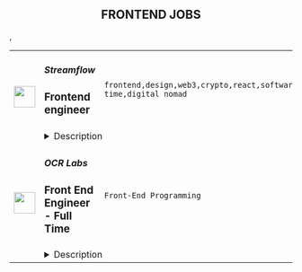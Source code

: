 <div align="center"><h2>FRONTEND JOBS</h2></div><table><tr>
                <td width="100" height="100" rowspan="2">
                    <img src="https://remoteok.com/assets/img/jobs/0bae9fe2c2506ba482b3ec0a156799b01664176525.png" width="38px" height="auto">
                </td>
                <td width="300">
                    <h5>Streamflow</h5>
                    <h3>Frontend engineer</h3>
                </td>
                <td width="300">
                    <code>frontend,design,web3,crypto,react,software,growth,payroll,js,fintech,go,engineer,full-time,digital nomad</code>
                </td>
                <td width="200">
                <text>2 days ago</text>
                </td>
                <td width="100" rowspan="2">
                <a href="https://remoteOK.com/remote-jobs/remote-frontend-engineer-streamflow-123754" align="right" target="_blank">Apply</a>
                </td>
            </tr>
            <tr>
                <td colspan="3">
                <details><summary>Description</summary>
                <h3><b>The Company</b></h3><br><a class="bbcode-link" href="https://streamflow.finance/" target="_blank" rel="noopener noreferrer nofollow">Streamflow</a> helps web3 organizations distribute tokens efficiently and effectively. We leverage our token streaming protocol to provide a suite of tools every Solana organization can use to manage and stream tokens.<p></p><h3><b>Why You Should Join Us</b></h3><br>Streamflow is built on the values of integrity, curiosity and passion. We look to uphold these qualities in our day to day and look for these qualities in candidates who apply.<br>Our work culture is fast moving, engaging and ambitious. We passionately believe in the value that our protocol can unlock for the world and weâre looking to work with mission driven people who are ready to jump onboard with us, roll up their sleeves and get stuck into it. We believe in selfless sharing of knowledge, transparency and insight into all aspects of the business and personal initiative.<br>We are a remote-first, office-optional team that prioritises high quality written communication and the possibility of working asynchronously across timezones because we believe that the best talent exists on every corner of the earth. We are developing quite literally on bleeding edge technology on the most high performance blockchain, Solana. We offer above market salaries and discuss specific figures early on in the hiring process.<p></p><h3><b>Weâre seeking</b></h3><br>We're looking for a full-time Frontend Engineer to supercharge our presence in the Solana ecosystem and beyond. We need to grow the Streamflow brand to ensure users think of Streamflow first when looking to solve token vesting and payroll on Solana. We are looking for individuals who are here for the long-term, fully committing themselves to being a part of the Streamflow team.<p>If you:<br><ul>
<li align="left">you can work with at least 4h of overlap with the Central European Timezone</li>
<li align="left">have 5+ years of professional experience working as a software engineer specialized in client side applications development (working with any of the popular js frameworks)</li>
<li align="left">have been part of high growth technology start-ups or scale-ups, preferably in the crypto or FinTech space as a dedicated full-time contributor</li>
</ul><br>It will be a perfect fit if you like:<br><ul>
<li align="left">To work</li>
<li align="left">To develop</li>
<li align="left">To learn (and do it fast)</li>
<li align="left">To go outside the comfort zone</li>
<li align="left">To do what is best for the business</li>
<li align="left">To participate in the construction of processes and organizations from an early stage</li>
<li align="left">Autonomy and responsibility</li>
<li align="left">Very ambitious projects</li>
</ul><br></p><h3><b>Bonus points</b></h3><br>Weâre confident that if you:<br><ul>
<li align="left">Break React applications (into components, hehe) and have experience in that</li>
<li align="left">Want to make JS SDK (NPM packages) for other developers</li>
<li align="left">Like to implement design, not just functionality</li>
<li align="left">Are interested in Web3 and Solana blockchain</li>
</ul>youâre more likely to succeed in this role.<p></p><h3><b>Responsibilities</b></h3><br>Responsibilities include:<br><ul>
<li align="left">Hands-on work on the front end using tools like React, TypeScript, Next.js, Tailwind, Solana Web3.js</li>
<li align="left">Participate in technical discussions with team members, provide expert opinion and be involved in technical decision making</li>
<li align="left">Take ownership of key pieces of streamflowâs client side stack and steer them in the right direction</li>
<li align="left">Work with product and design teams to rapidly build experimental products.</li>
</ul><br><h3><b>Compensation:</b></h3><br>Salary is negotiable based on previous experience and crypto-native exposure.<p></p><h3><b>Links:</b></h3><br><ul>
<li align="left"><a class="bbcode-link" href="https://streamflow.finance/" target="_blank" rel="noopener noreferrer nofollow">Website</a></li>
<li align="left"><a class="bbcode-link" href="https://app.streamflow.finance/" target="_blank" rel="noopener noreferrer nofollow">dApp</a></li>
<li align="left"><a class="bbcode-link" href="https://twitter.com/streamflow_fi" target="_blank" rel="noopener noreferrer nofollow">Twitter</a></li>
</ul><br><br/><br/>Please mention the word **PROSPEROUS** and tag RMy44Mi4xNy43NQ== when applying to show you read the job post completely (#RMy44Mi4xNy43NQ==). This is a beta feature to avoid spam applicants. Companies can search these words to find applicants that read this and see they're human.
                </details>
                </td>
            </tr>,<tr>
                <td width="100" height="100" rowspan="2">
                    <img src="https://wwr-pro.s3.amazonaws.com/logos/0066/9305/logo.gif" width="38px" height="auto">
                </td>
                <td width="300">
                    <h5>OCR Labs</h5>
                    <h3> Front End Engineer - Full Time</h3>
                </td>
                <td width="300">
                    <code>Front-End Programming</code>
                </td>
                <td width="200">
                <text>1 days ago</text>
                </td>
                <td width="100" rowspan="2">
                <a href="https://weworkremotely.com/remote-jobs/ocr-labs-front-end-engineer-full-time-1" align="right" target="_blank">Apply</a>
                </td>
            </tr>
            <tr>
                <td colspan="3">
                <details><summary>Description</summary>
                <img src="https://we-work-remotely.imgix.net/logos/0066/9305/logo.gif?ixlib=rails-4.0.0&w=50&h=50&dpr=2&fit=fill&auto=compress" />

<p>
  <strong>Headquarters:</strong> London / Sydney / San Francisco
    <br /><strong>URL:</strong> <a href="https://ocrlabs.com">https://ocrlabs.com</a>
</p>

<div> </div><div>
<strong>Full time – Remote - London / UK Timezone<br></strong><br>
</div><div>
<br>Join a new team of passionate engineers and build a world-class platform to fight identity fraud at a global scale.  The technology is awesome, interesting and solves real world problems.</div><div> </div><div><br></div><div>
<strong>The Position<br></strong><br>
</div><div>We are looking to add engineers to our team with strong front-end programming experience. You should be well-versed in component-driven development with a working knowledge of HTML, JavaScript, and CSS.  The role would include:</div><div>
<br>·        Building new product features for both our customers and our product teams</div><div>
<br>·        Work closely with product managers, designers and backend engineers in order to create innovative and usable solutions</div><div>
<br>·        Helping shape the technical direction - your choices will become the building blocks of our infrastructure<br><br>
</div><div>
<br><br>
</div><div>
<strong>Needed qualifications<br></strong><br>
</div><div>
<br>Whilst technical competence is critical, we place great emphasis on passion, communication, and collaboration across the business. <br><br>
</div><div>
<br>·        You have minimum 3 years of commercial front-end development experience with React, typescript and NodeJS.</div><div>
<br>·        Minimum 3 years working with complex web applications.<br><br>
</div><div>·        Proficient in JavaScript ES6, CSS3 and HTML5.</div><div>
<br>·        Exposure to writing unit, integration and E2E tests</div><div>
<br>·        Optimising code to effectively run across multiple devices and browsers</div><div>
<br>·        Strong written and verbal skills</div><div>
<br>·        You have an In-depth understanding of Javascript, the DOM, and relevant concepts</div><div>
<br>·        Have a keen eye for UI details</div><div>
<br>·        Understanding of progressive web apps</div><div>
<br>·        Experience with webpack, docker, Git and CI/CD</div><div>
<br>·        Experience in mobile and responsive development<br><br>
</div><div>
<br> </div><div><br></div><div>
<strong>Nice to haves…<br></strong><br>
</div><div>
<br>·        Working on a SaaS product (B2B)<br><br>
</div><div>
<br>·        Typescript<br><br>
</div><div>
<br>·        Experience with RUST<br><br>
</div><div>
<br>·        Experience working in a Fintech company<br><br>
</div><div>
<br>·        AWS Lambda / Microservices architecture<br><br>
</div><div>
<br>·        Any AWS technologies<br><br>
</div><div> <br><br>
</div><div><strong>About us </strong></div><div>OCR Labs is an identity verification software company that has developed world leading digital identity verification technology. Our technology eliminates identity fraud and makes sure people are who they say they are.</div><div> </div><div>We’ve built everything from the ground up and have a broad range of top customers across banking, telecommunications, government and more. We are growing very fast and scaling internationally.</div><div> </div><div>The successful candidate can be based remotely but will report to the Product Owner in Sydney. The position is fulltime and remuneration is competitive, based on experience. You’ll need to have good written and spoken English. </div><div> </div><div>
<br><br>
</div><h1>Instructions on how to apply </h1><div>Send an email through to devjobs@ocrlabs.com with “I love developing” in the subject. Write a few lines about you and attach your resume.</div><div>
<br> Add any link you think will help us assess your soft and hard skills. If you peak our interest, we’ll set up an interview and go from there.</div><div>
<br> <br><br>
</div><div>
<br> <br><br>
</div>

<p><strong>To apply:</strong> <a href="https://weworkremotely.com/remote-jobs/ocr-labs-front-end-engineer-full-time-1">https://weworkremotely.com/remote-jobs/ocr-labs-front-end-engineer-full-time-1</a></p>

                </details>
                </td>
            </tr>,<tr>
                <td width="100" height="100" rowspan="2">
                    <img src="https://remotive.com/job/1347890/logo" width="38px" height="auto">
                </td>
                <td width="300">
                    <h5>FM (Film and Music)</h5>
                    <h3>Senior Software Engineer, Front End</h3>
                </td>
                <td width="300">
                    <code>ADS,CSS,html,music</code>
                </td>
                <td width="200">
                <text>19 days ago</text>
                </td>
                <td width="100" rowspan="2">
                <a href="https://remotive.com/remote-jobs/software-dev/senior-software-engineer-front-end-1347890" align="right" target="_blank">Apply</a>
                </td>
            </tr>
            <tr>
                <td colspan="3">
                <details><summary>Description</summary>
                <p style="box-sizing: inherit; padding: 0px; border-style: initial; vertical-align: baseline; --artdeco-reset-typography_getFontSize:1.4rem; --artdeco-reset-typography_getLineHeight:1.42857; line-height: var(--artdeco-reset-typography_getLineHeight);">We’re hiring a Senior/Staff Front End Engineer to work on our web applications. These web applications are the way that thousands of creative people around the world find great music and inspiring clips for use in their projects and campaigns.</p><br style="box-sizing: inherit;"><p style="box-sizing: inherit; padding: 0px; border-style: initial; vertical-align: baseline; --artdeco-reset-typography_getFontSize:1.4rem; --artdeco-reset-typography_getLineHeight:1.42857; line-height: var(--artdeco-reset-typography_getLineHeight);">As part of the Engineering team, your time will be spent collaborating with other front end engineers, back end engineers, product managers and designers to create the best experience for our customers. The ideal candidate loves tinkering with cutting edge technology and has at least 5 years experience building large scale React applications.</p><br style="box-sizing: inherit;"><p style="box-sizing: inherit; padding: 0px; border-style: initial; vertical-align: baseline; --artdeco-reset-typography_getFontSize:1.4rem; --artdeco-reset-typography_getLineHeight:1.42857; line-height: var(--artdeco-reset-typography_getLineHeight);">The engineering team has a remote-first culture. As such, you will be comfortable working remotely, possess excellent verbal and written communication skills and be able to manage your own time. We have a relaxed working environment, great team culture and push for a standard of excellence in everything we do.</p><br style="box-sizing: inherit;"><p style="box-sizing: inherit; padding: 0px; border-style: initial; vertical-align: baseline; --artdeco-reset-typography_getFontSize:1.4rem; --artdeco-reset-typography_getLineHeight:1.42857; line-height: var(--artdeco-reset-typography_getLineHeight);">There are a lot of challenging and interesting technical problems to solve that directly impact our clients and colleagues. Here are some example projects that we have worked on recently:</p><br style="box-sizing: inherit;"><ul style="box-sizing: inherit; margin-left: 16px; padding-left: 18px; border-style: initial; vertical-align: baseline; --artdeco-reset-typography_getFontSize:1.4rem; --artdeco-reset-typography_getLineHeight:1.42857; line-height: var(--artdeco-reset-typography_getLineHeight);"><li style="box-sizing: inherit; margin: 0px 0px 0px 16px; padding: 0px; border-style: initial; vertical-align: baseline; background-image: ; background-position-x: ; background-position-y: ; background-size: ; background-repeat-x: ; background-repeat-y: ; background-attachment: ; background-origin: ; background-clip: ; --artdeco-reset-typography_getFontSize:1.4rem; --artdeco-reset-typography_getLineHeight:1.42857; line-height: var(--artdeco-reset-typography_getLineHeight);">Build a custom audio player that includes the ability to track progress, expands to show additional details and allows users to easily explore our artist catalogue.</li><li style="box-sizing: inherit; margin: 0px 0px 0px 16px; padding: 0px; border-style: initial; vertical-align: baseline; background-image: ; background-position-x: ; background-position-y: ; background-size: ; background-repeat-x: ; background-repeat-y: ; background-attachment: ; background-origin: ; background-clip: ; --artdeco-reset-typography_getFontSize:1.4rem; --artdeco-reset-typography_getLineHeight:1.42857; line-height: var(--artdeco-reset-typography_getLineHeight);">Enhance the purchase flow with additional payment options, subscriptions, and a seamless checkout.</li><li style="box-sizing: inherit; margin: 0px 0px 0px 16px; padding: 0px; border-style: initial; vertical-align: baseline; background-image: ; background-position-x: ; background-position-y: ; background-size: ; background-repeat-x: ; background-repeat-y: ; background-attachment: ; background-origin: ; background-clip: ; --artdeco-reset-typography_getFontSize:1.4rem; --artdeco-reset-typography_getLineHeight:1.42857; line-height: var(--artdeco-reset-typography_getLineHeight);">Help maintain a beautiful custom React component library, including reusable components with tailored functionality and consistent design attributes.</li><li style="box-sizing: inherit; margin: 0px 0px 0px 16px; padding: 0px; border-style: initial; vertical-align: baseline; background-image: ; background-position-x: ; background-position-y: ; background-size: ; background-repeat-x: ; background-repeat-y: ; background-attachment: ; background-origin: ; background-clip: ; --artdeco-reset-typography_getFontSize:1.4rem; --artdeco-reset-typography_getLineHeight:1.42857; line-height: var(--artdeco-reset-typography_getLineHeight);">Work on a multi-month greenfield project in Next.js.</li><li style="box-sizing: inherit; margin: 0px 0px 0px 16px; padding: 0px; border-style: initial; vertical-align: baseline; background-image: ; background-position-x: ; background-position-y: ; background-size: ; background-repeat-x: ; background-repeat-y: ; background-attachment: ; background-origin: ; background-clip: ; --artdeco-reset-typography_getFontSize:1.4rem; --artdeco-reset-typography_getLineHeight:1.42857; line-height: var(--artdeco-reset-typography_getLineHeight);">Implement a robust CI/CD pipeline.</li></ul><br style="box-sizing: inherit;"><p style="box-sizing: inherit; padding: 0px; border-style: initial; vertical-align: baseline; --artdeco-reset-typography_getFontSize:1.4rem; --artdeco-reset-typography_getLineHeight:1.42857; line-height: var(--artdeco-reset-typography_getLineHeight);">We’re after individuals that are curious about the possibility of technology, are eager to learn, and are diligent and kind. Our teams work well because we place trust in them to succeed. We believe in collaboration and that great ideas can come from anybody.</p><br style="box-sizing: inherit;"><p style="box-sizing: inherit; padding: 0px; border-style: initial; vertical-align: baseline; --artdeco-reset-typography_getFontSize:1.4rem; --artdeco-reset-typography_getLineHeight:1.42857; line-height: var(--artdeco-reset-typography_getLineHeight);">We welcome and encourage candidates from diverse backgrounds.</p><br style="box-sizing: inherit;"><br style="box-sizing: inherit;"><p style="box-sizing: inherit; padding: 0px; border-style: initial; vertical-align: baseline; --artdeco-reset-typography_getFontSize:1.4rem; --artdeco-reset-typography_getLineHeight:1.42857; line-height: var(--artdeco-reset-typography_getLineHeight);"><span style="box-sizing: inherit; margin: 0px; padding: 0px; border-style: initial; vertical-align: baseline; background-image: ; background-position-x: ; background-position-y: ; background-size: ; background-repeat-x: ; background-repeat-y: ; background-attachment: ; background-origin: ; background-clip: ; outline: var(--artdeco-reset-base-outline-zero);"><span style="box-sizing: inherit; border-style: initial;"><strong>About Us</strong></span></span></p><br style="box-sizing: inherit;"><p style="box-sizing: inherit; padding: 0px; border-style: initial; vertical-align: baseline; --artdeco-reset-typography_getFontSize:1.4rem; --artdeco-reset-typography_getLineHeight:1.42857; line-height: var(--artdeco-reset-typography_getLineHeight);">FM is the parent company of Musicbed and Filmsupply, two premium content licensing brands in the filmmaking industry. We represent an elite roster of musicians and filmmakers and place their work in movies, shows, ads, short films, and more.</p><br style="box-sizing: inherit;"><p style="box-sizing: inherit; padding: 0px; border-style: initial; vertical-align: baseline; --artdeco-reset-typography_getFontSize:1.4rem; --artdeco-reset-typography_getLineHeight:1.42857; line-height: var(--artdeco-reset-typography_getLineHeight);">Headquartered in Fort Worth, Texas, we work with entertainment powerhouses like Sony Pictures, 20th Century Fox, Lionsgate, Netflix, MTV, and ESPN; as well as the world’s top brands like Nike, Apple, Google, Lamborghini, and Spotify.</p><br style="box-sizing: inherit;"><p><strong><br style="box-sizing: inherit;"></strong></p><p style="box-sizing: inherit; padding: 0px; border-style: initial; vertical-align: baseline; --artdeco-reset-typography_getFontSize:1.4rem; --artdeco-reset-typography_getLineHeight:1.42857; line-height: var(--artdeco-reset-typography_getLineHeight);"><span style="box-sizing: inherit; margin: 0px; padding: 0px; border-style: initial; vertical-align: baseline; background-image: ; background-position-x: ; background-position-y: ; background-size: ; background-repeat-x: ; background-repeat-y: ; background-attachment: ; background-origin: ; background-clip: ; outline: var(--artdeco-reset-base-outline-zero);"><span style="box-sizing: inherit; border-style: initial;"><strong>Core Duties</strong></span></span></p><br style="box-sizing: inherit;"><ul style="box-sizing: inherit; margin-left: 16px; padding-left: 18px; border-style: initial; vertical-align: baseline; --artdeco-reset-typography_getFontSize:1.4rem; --artdeco-reset-typography_getLineHeight:1.42857; line-height: var(--artdeco-reset-typography_getLineHeight);"><li style="box-sizing: inherit; margin: 0px 0px 0px 16px; padding: 0px; border-style: initial; vertical-align: baseline; background-image: ; background-position-x: ; background-position-y: ; background-size: ; background-repeat-x: ; background-repeat-y: ; background-attachment: ; background-origin: ; background-clip: ; --artdeco-reset-typography_getFontSize:1.4rem; --artdeco-reset-typography_getLineHeight:1.42857; line-height: var(--artdeco-reset-typography_getLineHeight);"><span style="box-sizing: inherit; margin: 0px; padding: 0px; border-style: initial; vertical-align: baseline; background-image: ; background-position-x: ; background-position-y: ; background-size: ; background-repeat-x: ; background-repeat-y: ; background-attachment: ; background-origin: ; background-clip: ; outline: var(--artdeco-reset-base-outline-zero);">Lead the front end development of product features:</span> As well as coding out complex features, you will contribute to the technical design process. You will collaborate with your teammates (including other senior engineers) to refine the product roadmap and vision, and guide your team in building out new features.</li><li style="box-sizing: inherit; margin: 0px 0px 0px 16px; padding: 0px; border-style: initial; vertical-align: baseline; background-image: ; background-position-x: ; background-position-y: ; background-size: ; background-repeat-x: ; background-repeat-y: ; background-attachment: ; background-origin: ; background-clip: ; --artdeco-reset-typography_getFontSize:1.4rem; --artdeco-reset-typography_getLineHeight:1.42857; line-height: var(--artdeco-reset-typography_getLineHeight);"><span style="box-sizing: inherit; margin: 0px; padding: 0px; border-style: initial; vertical-align: baseline; background-image: ; background-position-x: ; background-position-y: ; background-size: ; background-repeat-x: ; background-repeat-y: ; background-attachment: ; background-origin: ; background-clip: ; outline: var(--artdeco-reset-base-outline-zero);">Define technical direction: </span>You will help maintain the standard of engineering excellence at FM and shape the technical vision for our front end engineering stack (React, Next.js, React Native). You will influence best practices and introduce new technologies when appropriate.</li><li style="box-sizing: inherit; margin: 0px 0px 0px 16px; padding: 0px; border-style: initial; vertical-align: baseline; background-image: ; background-position-x: ; background-position-y: ; background-size: ; background-repeat-x: ; background-repeat-y: ; background-attachment: ; background-origin: ; background-clip: ; --artdeco-reset-typography_getFontSize:1.4rem; --artdeco-reset-typography_getLineHeight:1.42857; line-height: var(--artdeco-reset-typography_getLineHeight);"><span style="box-sizing: inherit; margin: 0px; padding: 0px; border-style: initial; vertical-align: baseline; background-image: ; background-position-x: ; background-position-y: ; background-size: ; background-repeat-x: ; background-repeat-y: ; background-attachment: ; background-origin: ; background-clip: ; outline: var(--artdeco-reset-base-outline-zero);">Mentor other engineers:</span> Work with more junior engineers to help them grow and develop their skills.</li></ul><br style="box-sizing: inherit;"><p style="box-sizing: inherit; padding: 0px; border-style: initial; vertical-align: baseline; --artdeco-reset-typography_getFontSize:1.4rem; --artdeco-reset-typography_getLineHeight:1.42857; line-height: var(--artdeco-reset-typography_getLineHeight);"><span style="box-sizing: inherit; margin: 0px; padding: 0px; border-style: initial; vertical-align: baseline; background-image: ; background-position-x: ; background-position-y: ; background-size: ; background-repeat-x: ; background-repeat-y: ; background-attachment: ; background-origin: ; background-clip: ; outline: var(--artdeco-reset-base-outline-zero);"><span style="box-sizing: inherit; border-style: initial;"><strong>A Great Candidate Will Have</strong></span></span></p><br style="box-sizing: inherit;"><ul style="box-sizing: inherit; margin-left: 16px; padding-left: 18px; border-style: initial; vertical-align: baseline; --artdeco-reset-typography_getFontSize:1.4rem; --artdeco-reset-typography_getLineHeight:1.42857; line-height: var(--artdeco-reset-typography_getLineHeight);"><li style="box-sizing: inherit; margin: 0px 0px 0px 16px; padding: 0px; border-style: initial; vertical-align: baseline; background-image: ; background-position-x: ; background-position-y: ; background-size: ; background-repeat-x: ; background-repeat-y: ; background-attachment: ; background-origin: ; background-clip: ; --artdeco-reset-typography_getFontSize:1.4rem; --artdeco-reset-typography_getLineHeight:1.42857; line-height: var(--artdeco-reset-typography_getLineHeight);">At least 5 years experience developing front end applications with React (and preferably Next.js).</li><li style="box-sizing: inherit; margin: 0px 0px 0px 16px; padding: 0px; border-style: initial; vertical-align: baseline; background-image: ; background-position-x: ; background-position-y: ; background-size: ; background-repeat-x: ; background-repeat-y: ; background-attachment: ; background-origin: ; background-clip: ; --artdeco-reset-typography_getFontSize:1.4rem; --artdeco-reset-typography_getLineHeight:1.42857; line-height: var(--artdeco-reset-typography_getLineHeight);">A love of Typescript and unit-tested React components.</li><li style="box-sizing: inherit; margin: 0px 0px 0px 16px; padding: 0px; border-style: initial; vertical-align: baseline; background-image: ; background-position-x: ; background-position-y: ; background-size: ; background-repeat-x: ; background-repeat-y: ; background-attachment: ; background-origin: ; background-clip: ; --artdeco-reset-typography_getFontSize:1.4rem; --artdeco-reset-typography_getLineHeight:1.42857; line-height: var(--artdeco-reset-typography_getLineHeight);">Highly skilled in HTML and CSS (including responsive design and cross-browser compatibility).</li><li style="box-sizing: inherit; margin: 0px 0px 0px 16px; padding: 0px; border-style: initial; vertical-align: baseline; background-image: ; background-position-x: ; background-position-y: ; background-size: ; background-repeat-x: ; background-repeat-y: ; background-attachment: ; background-origin: ; background-clip: ; --artdeco-reset-typography_getFontSize:1.4rem; --artdeco-reset-typography_getLineHeight:1.42857; line-height: var(--artdeco-reset-typography_getLineHeight);">Proven technical leadership skills, including the ability to architect complex front-end web applications.</li><li style="box-sizing: inherit; margin: 0px 0px 0px 16px; padding: 0px; border-style: initial; vertical-align: baseline; background-image: ; background-position-x: ; background-position-y: ; background-size: ; background-repeat-x: ; background-repeat-y: ; background-attachment: ; background-origin: ; background-clip: ; --artdeco-reset-typography_getFontSize:1.4rem; --artdeco-reset-typography_getLineHeight:1.42857; line-height: var(--artdeco-reset-typography_getLineHeight);">Excellent communication skills (written and verbal).</li><li style="box-sizing: inherit; margin: 0px 0px 0px 16px; padding: 0px; border-style: initial; vertical-align: baseline; background-image: ; background-position-x: ; background-position-y: ; background-size: ; background-repeat-x: ; background-repeat-y: ; background-attachment: ; background-origin: ; background-clip: ; --artdeco-reset-typography_getFontSize:1.4rem; --artdeco-reset-typography_getLineHeight:1.42857; line-height: var(--artdeco-reset-typography_getLineHeight);">Experience in any of the following is a bonus: Webpack, Unstated, Cypress, React Native.</li></ul>
<img src="https://remotive.com/job/track/1347890/blank.gif?source=public_api" alt=""/>
                </details>
                </td>
            </tr></table>